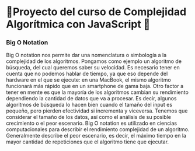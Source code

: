 <h1>🧬Proyecto del curso de <b>Complejidad Algorítmica con JavaScript</b> 💛</h1>
<h3><b>Big O Notation</b></h3>
Big O notation nos permite dar una nomenclatura o simbología a la complejidad de los algoritmos. Pongamos como ejemplo un algoritmo de búsqueda, del cual queremos saber su velocidad. Es necesario tener en cuenta que no podemos hablar de tiempo, ya que eso depende del hardware en el que se ejecute: en una MacBook, el mismo algoritmo funcionará más rápido que en un smartphone de gama baja.
Otro factor a tener en mente es que la mayoría de los algoritmos cambian su rendimiento dependiendo la cantidad de datos que va a procesar. Es decir, algunos algoritmos de búsqueda lo hacen bien cuando el tamaño del input es pequeño, pero pierden efectividad si incrementa y viceversa. Tenemos que considerar el tamaño de los datos, así como el análisis de su posible crecimiento o el peor escenario.
Big O notation es utilizado en ciencias computacionales para describir el rendimiento complejidad de un algoritmo. Generalmente describe el peor escenario, es decir, el máximo tiempo en la mayor cantidad de repeticiones que el algoritmo tiene que ejecutar.
